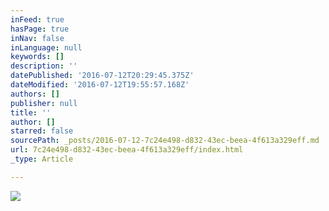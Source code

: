 ```yaml
---
inFeed: true
hasPage: true
inNav: false
inLanguage: null
keywords: []
description: ''
datePublished: '2016-07-12T20:29:45.375Z'
dateModified: '2016-07-12T19:55:57.168Z'
authors: []
publisher: null
title: ''
author: []
starred: false
sourcePath: _posts/2016-07-12-7c24e498-d832-43ec-beea-4f613a329eff.md
url: 7c24e498-d832-43ec-beea-4f613a329eff/index.html
_type: Article

---
```

![](https://the-grid-user-content.s3-us-west-2.amazonaws.com/0bb85e7f-58ac-4df7-8064-f1b808354554.jpg)